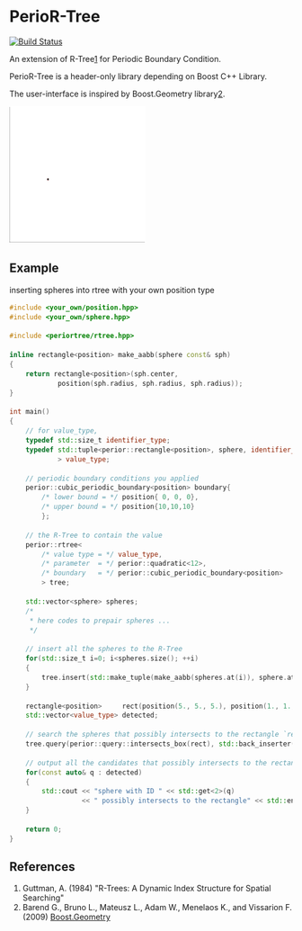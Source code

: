 PerioR-Tree
====
[![Build Status](https://travis-ci.org/ToruNiina/periortree.svg?branch=master)](https://travis-ci.org/ToruNiina/periortree)

An extension of R-Tree[1](#References) for Periodic Boundary Condition.

PerioR-Tree is a header-only library depending on Boost C++ Library.

The user-interface is inspired by Boost.Geometry library[2](#References).

![](misc/rtree.gif)


## Example

inserting spheres into rtree with your own position type

```cpp
#include <your_own/position.hpp>
#include <your_own/sphere.hpp>

#include <periortree/rtree.hpp>

inline rectangle<position> make_aabb(sphere const& sph)
{
    return rectangle<position>(sph.center,
            position(sph.radius, sph.radius, sph.radius));
}

int main()
{
    // for value_type, 
    typedef std::size_t identifier_type;
    typedef std::tuple<perior::rectangle<position>, sphere, identifier_type
            > value_type;

    // periodic boundary conditions you applied
    perior::cubic_periodic_boundary<position> boundary{
        /* lower bound = */ position{ 0, 0, 0},
        /* upper bound = */ position{10,10,10}
        };

    // the R-Tree to contain the value
    perior::rtree<
        /* value type = */ value_type,
        /* parameter  = */ perior::quadratic<12>,
        /* boundary   = */ perior::cubic_periodic_boundary<position>
        > tree;

    std::vector<sphere> spheres;
    /*
     * here codes to prepair spheres ...
     */

    // insert all the spheres to the R-Tree
    for(std::size_t i=0; i<spheres.size(); ++i)
    {
        tree.insert(std::make_tuple(make_aabb(spheres.at(i)), sphere.at(i), i));
    }

    rectangle<position>     rect(position(5., 5., 5.), position(1., 1., 1.));
    std::vector<value_type> detected;

    // search the spheres that possibly intersects to the rectangle `rect`
    tree.query(perior::query::intersects_box(rect), std::back_inserter(detected));

    // output all the candidates that possibly intersects to the rectangle
    for(const auto& q : detected)
    {
        std::cout << "sphere with ID " << std::get<2>(q)
                  << " possibly intersects to the rectangle" << std::endl;
    }

    return 0;
}
```

## References

1. Guttman, A. (1984) "R-Trees: A Dynamic Index Structure for Spatial Searching"
2. Barend G., Bruno L., Mateusz L., Adam W., Menelaos K., and Vissarion F. (2009) [Boost.Geometry](http://www.boost.org/doc/libs/1_65_0/libs/geometry/doc/html/index.html)

